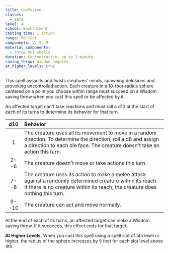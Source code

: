 ```yaml
---
title: Confusion
classes:
  - Bard
level: 4
school: Enchantment
casting_time: 1 action
range: 90 feet
components: V, S, M
material_components:
  - three nut shells
duration: Concentration, up to 1 minute
saving_throw: Wisdom negates
at_higher_levels: true
---
```


This spell assaults and twists creatures' minds, spawning delusions and provoking uncontrolled action. Each creature in a 10-foot-radius sphere centered on a point you choose within range must succeed on a Wisdom saving throw when you cast this spell or be affected by it.

An affected target can't take reactions and must roll a d10 at the start of each of its turns to determine its behavior for that turn.

|  d10  | Behavior                                                                                                                                                                                        |
|:-----:|:------------------------------------------------------------------------------------------------------------------------------------------------------------------------------------------------|
|   1   | The creature uses all its movement to move in a random direction. To determine the direction, roll a d8 and assign a direction to each die face. The creature doesn't take an action this turn. |
| 2--6  | The creature doesn't move or take actions this turn.                                                                                                                                            |
| 7--8  | The creature uses its action to make a melee attack against a randomly determined creature within its reach. If there is no creature within its reach, the creature does nothing this turn.     |
| 9--10 | The creature can act and move normally.                                                                                                                                                         |

 At the end of each of its turns, an affected target can make a Wisdom saving throw. If it succeeds, this effect ends for that target.

 **At Higher Levels.** When you cast this spell using a spell slot of 5th level or higher, the radius of the sphere increases by 5 feet for each slot level above 4th.
